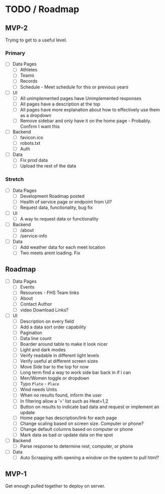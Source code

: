 # TODO / Roadmap

## MVP-2

Trying to get to a useful level.

### Primary

- [ ] Data Pages
    - [ ] Athletes
    - [ ] Teams
    - [ ] Records
    - [ ] Schedule - Meet schedule for this or previous years
- [ ] UI
    - [ ] All unimplemented pages have Unimplemented responses
    - [ ] All pages have a description at the top
    - [ ] All pages have more explanation about how to effectively use them as a dropdown
    - [ ] Remove sidebar and only have it on the home page - Probably. Confirm I want this
- [ ] Backend
    - [ ] favicon.ico
    - [ ] robots.txt
    - [ ] Auth
- [ ] Data
    - [ ] Fix prod data
    - [ ] Upload the rest of the data

### Stretch

- [ ] Data Pages
    - [ ] Development Roadmap posted
    - [ ] Health of service page or endpoint from UI?
    - [ ] Request data, functionality, bug fix
- [ ] UI
    - [ ] A way to request data or functionality
- [ ] Backend
    - [ ] /about
    - [ ] /service-info
- [ ] Data
    - [ ] Add weather data for each meet location
    - [ ] Two meets arent loading. Fix

## Roadmap

- [ ] Data Pages
    - [ ] Events
    - [ ] Resources - FHS Team links
    - [ ] About
    - [ ] Contact Author
    - [ ] video Download Links?
- [ ] UI
    - [ ] Description on every field
    - [ ] Add a data sort order capability
    - [ ] Pagination
    - [ ] Data line count
    - [ ] Boarder around table to make it look nicer
    - [ ] Light and dark modes
    - [ ] Verify readable in different light levels
    - [ ] Verify useful at different screen sizes
    - [ ] Move Side bar to the top for now
    - [ ] Long term find a way to work side bar back in if I can
    - [ ] Men/Women toggle or dropdown
    - [ ] Typo `Plate` - `Place`
    - [ ] Wind needs Units
    - [ ] When no results found, inform the user
    - [ ] In filtering allow a '=' list such as Heat=1,2
    - [ ] Button on results to indicate bad data and request or implement an update
    - [ ] Home page has description/link for each page
    - [ ] Change scaling based on screen size. Computer or phone?
    - [ ] Change default columns based on computer or phone
    - [ ] Mark data as bad or update data on the spot
- [ ] Backend
    - [ ] Parse response to determine rest, computer, or phone
- [ ] Data
    - [ ] Auto Scrapping with opening a window on the system to pull html?

## MVP-1

Get enough pulled together to deploy on server.
